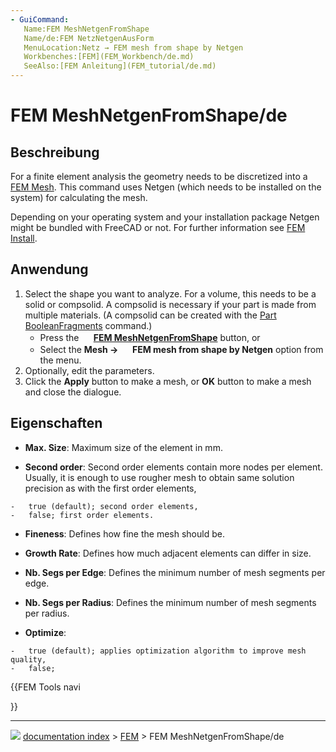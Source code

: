 ```yaml
---
- GuiCommand:
   Name:FEM MeshNetgenFromShape
   Name/de:FEM NetzNetgenAusForm
   MenuLocation:Netz → FEM mesh from shape by Netgen
   Workbenches:[FEM](FEM_Workbench/de.md)
   SeeAlso:[FEM Anleitung](FEM_tutorial/de.md)
---
```


# FEM MeshNetgenFromShape/de



## Beschreibung

For a finite element analysis the geometry needs to be discretized into a [FEM Mesh](FEM_Mesh.md). This command uses Netgen (which needs to be installed on the system) for calculating the mesh.

Depending on your operating system and your installation package Netgen might be bundled with FreeCAD or not. For further information see [FEM Install](FEM_Install.md).



## Anwendung

1.  Select the shape you want to analyze. For a volume, this needs to be a solid or compsolid. A compsolid is necessary if your part is made from multiple materials. (A compsolid can be created with the [Part BooleanFragments](Part_BooleanFragments.md) command.)
    -   Press the **<img src="images/FEM_MeshNetgenFromShape.svg" width=16px> [FEM MeshNetgenFromShape](FEM_MeshNetgenFromShape.md)** button, or
    -   Select the **Mesh → <img src="images/FEM_MeshGmshFromShape.svg" width=16px> FEM mesh from shape by Netgen** option from the menu.
2.  Optionally, edit the parameters.
3.  Click the **Apply** button to make a mesh, or **OK** button to make a mesh and close the dialogue.



## Eigenschaften

-    **Max. Size**: Maximum size of the element in mm.

-    **Second order**: Second order elements contain more nodes per element. Usually, it is enough to use rougher mesh to obtain same solution precision as with the first order elements,

    -   true (default); second order elements,
    -   false; first order elements.

-    **Fineness**: Defines how fine the mesh should be.

-    **Growth Rate**: Defines how much adjacent elements can differ in size.

-    **Nb. Segs per Edge**: Defines the minimum number of mesh segments per edge.

-    **Nb. Segs per Radius**: Defines the minimum number of mesh segments per radius.

-    **Optimize**:

    -   true (default); applies optimization algorithm to improve mesh quality,
    -   false;





{{FEM Tools navi

}}



---
![](images/Button_right.svg) [documentation index](../README.md) > [FEM](Category_FEM.md) > FEM MeshNetgenFromShape/de

